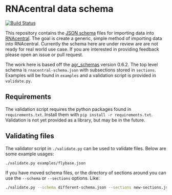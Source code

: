 # RNAcentral data schema

[![Build Status](https://travis-ci.org/RNAcentral/rnacentral-import-pipeline.svg?branch=master)](https://travis-ci.org/RNAcentral/rnacentral-import-pipeline)

This repository contains the [JSON schema](http://json-schema.org) files for
importing data into [RNAcentral]. The goal is create a generic, simple method
of importing data into RNAcentral. Currently the schema here are under review
are are not ready for real world use case. If you are interested in providing
feedback please open an issue or pull request.

The work here is based off the
[agr_schemas](https://github.com/alliance-genome/agr_schemas) version 0.6.2.
The top level schema is `rnacentral-schema.json` with subsections stored in
`sections`. Examples will be found in `examples` and a validation script
is provided in `validate.py`.

## Requirements

The validation script requires the python packages found in `requirements.txt`.
Install them with `pip install -r requirements.txt`. Validation is not yet
provided as a library, but may be in the future.

## Validating files

The validator script in `./validate.py` can be used to validate files. Below
are some example usages:

```sh
./validate.py examples/flybase.json
```

If you have moved schema files, or the directory of sections around you can use
the `--schema` or `--sections` options. Like:

```sh
./validate.py --schema different-schema.json --sections new-sections.json examples/flybase.json
```

[RNAcentral]: http://rnacentral.org
